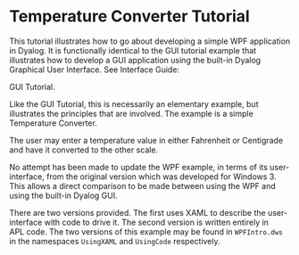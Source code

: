 <h1 class="heading"><span class="name">Temperature Converter Tutorial</span></h1>

This tutorial illustrates how to go about developing a simple WPF application in Dyalog. It is functionally identical to the GUI tutorial example that illustrates how to develop a GUI application using the built-in Dyalog Graphical User Interface. See 
Interface Guide: 

GUI Tutorial.

Like the GUI Tutorial, this is necessarily an elementary example, but illustrates the principles that are  involved. The example is a simple Temperature Converter.

The user may enter a temperature value in either Fahrenheit or Centigrade and have it converted to the other scale.

No attempt has been made to update the WPF example, in terms of its user-interface, from the original version which was developed for Windows 3. This allows a direct comparison to be made between using the WPF and using the built-in Dyalog GUI.

There are two versions provided. The first uses XAML to describe the user-interface with code to drive it. The second version is written entirely in APL code. The two versions of this example may be found in `WPFIntro.dws` in the namespaces `UsingXAML` and `UsingCode` respectively.
